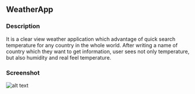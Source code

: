 ## WeatherApp
### Description
It is a clear view weather application which advantage of quick search temperature for any country in the whole world. 
After writing a name of country which they want to get information, user sees not only temperature, but also humidity and real feel temperature.
### Screenshot
![alt text](https://github.com/[username]/[reponame]/blob/[branch]/image.jpg?raw=true)
